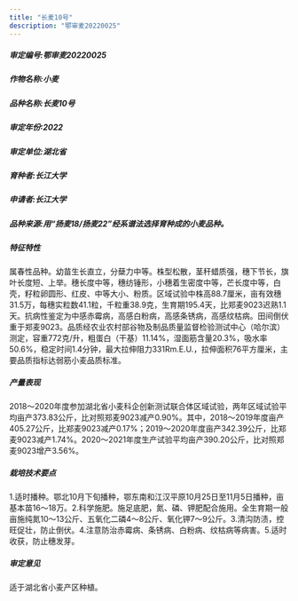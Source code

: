 ```yaml
---
title: "长麦10号"
description: "鄂审麦20220025"
---
```

##### 审定编号:鄂审麦20220025

##### 作物名称:小麦

##### 品种名称:长麦10号

##### 审定年份:2022

##### 审定单位:湖北省

##### 育种者:长江大学

##### 申请者:长江大学

##### 品种来源:用“扬麦18/扬麦22”经系谱法选择育种成的小麦品种。

##### 特征特性
属春性品种。幼苗生长直立，分蘖力中等。株型松散，茎秆蜡质强，穗下节长，旗叶长度短、上举。穗长度中等，穗纺锤形，小穗着生密度中等，芒长度中等，白壳，籽粒卵圆形、红皮、中等大小、粉质。区域试验中株高88.7厘米，亩有效穗31.5万，每穗实粒数41.1粒，千粒重38.9克，生育期195.4天，比郑麦9023迟熟1.1天。抗病性鉴定为中感赤霉病，高感白粉病，高感条锈病，高感纹枯病。田间倒伏重于郑麦9023。品质经农业农村部谷物及制品质量监督检验测试中心（哈尔滨）测定，容重772克/升，粗蛋白（干基）11.14%，湿面筋含量20.3%，吸水率50.6%，稳定时间1.4分钟，最大拉伸阻力331Rm.E.U.，拉伸面积76平方厘米，主要品质指标达弱筋小麦品质标准。

##### 产量表现
2018～2020年度参加湖北省小麦科企创新测试联合体区域试验，两年区域试验平均亩产373.83公斤，比对照郑麦9023减产0.90%。其中，2018～2019年度亩产405.27公斤，比郑麦9023减产0.17%；2019～2020年度亩产342.39公斤，比郑麦9023减产1.74%。2020～2021年度生产试验平均亩产390.20公斤，比对照郑麦9023增产3.56%。

##### 栽培技术要点
1.适时播种。鄂北10月下旬播种，鄂东南和江汉平原10月25日至11月5日播种，亩基本苗16～18万。2.科学施肥。施足底肥，氮、磷、钾肥配合施用。全生育期一般亩施纯氮10～13公斤、五氧化二磷4～8公斤、氧化钾7～9公斤。3.清沟防渍，控旺促壮，防止倒伏。4.注意防治赤霉病、条锈病、白粉病、纹枯病等病害。5.适时收获，防止穗发芽。

##### 审定意见
适于湖北省小麦产区种植。
